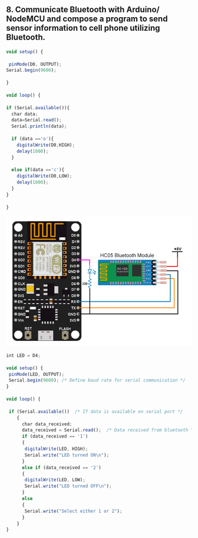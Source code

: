 ## 8. Communicate Bluetooth with Arduino/ NodeMCU and compose a program to send sensor information to cell phone utilizing Bluetooth.

```js
void setup() {

 pinMode(D0, OUTPUT);
Serial.begin(9600);

}

void loop() {

if (Serial.available()){
  char data;
  data=Serial.read();
  Serial.println(data);

  if (data =='o'){
    digitalWrite(D0,HIGH);
    delay(1000);
  }

  else if(data =='c'){
    digitalWrite(D0,LOW);
    delay(1000);
  }
}

}
```

<img src="assets/images/bluetooth.png" width="700">

```js
int LED = D4;

void setup() {
 pinMode(LED, OUTPUT);
 Serial.begin(9600); /* Define baud rate for serial communication */
}

void loop() {

 if (Serial.available())  /* If data is available on serial port */
    {
      char data_received;
      data_received = Serial.read();  /* Data received from bluetooth */
      if (data_received == '1')
      {
       digitalWrite(LED, HIGH);
       Serial.write("LED turned ON\n");
      }
      else if (data_received == '2')
      {
       digitalWrite(LED, LOW);
       Serial.write("LED turned OFF\n");
      }
      else
      {
       Serial.write("Select either 1 or 2");
      }
    }
}
```
